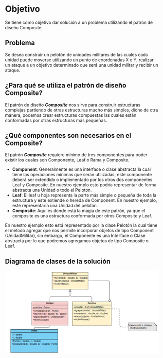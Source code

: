 #   Objetivo

Se tiene como objetivo dar solución a un problema utilizando el patrón de diseño Composite.


##  Problema

Se desea construir un pelotón de unidades militares de las cuales cada unidad puede moverse utilizando un punto de coordenadas X e Y, realizar un ataque a un objetivo determinado que será una unidad militar y recibir un ataque.


##  ¿Para qué se utiliza el patrón de diseño Composite?

El patrón de diseño _**Composite**_ nos sirve para construir estructuras complejas partiendo de otras estructuras mucho más simples, dicho de otra manera, podemos crear estructuras compuestas las cuales están conformadas por otras estructuras más pequeñas.



##  ¿Qué componentes son necesarios en el Composite?

El patrón _**Composite**_ requiere mínimo de tres componentes para poder existir los cuales son Componente, Leaf o Rama y Composite.

*   **Component**: Generalmente es una interface o clase abstracta la cual tiene las operaciones mínimas que serán utilizadas, este componente deberá ser extendido o implementado por los otros dos componentes Leaf y Composite. En nuestro ejemplo esto podría representar de forma abstracta una Unidad o todo el Peloton.
*   **Leaf**: El leaf u hoja representa la parte más simple o pequeña de toda la estructura y este extiende o hereda de Component. En nuestro ejemplo, este representaría una Unidad del pelotón.
*   **Composite**: Aquí es donde está la magia de este patrón, ya que el composite es una estructura conformada por otros Composite y Leaf. 

En nuestro ejemplo esto está representado por la clase Pelotón la cual tiene el método agregar que nos permite incorporar objetos de tipo Component (UnidadMilitar), sin embargo, el Componente es una Interface o Clase abstracta  por lo que podremos agregamos objetos de tipo Composite o Leaf. 



##  Diagrama de clases de la solución

![Diagrama](diagrama.png)
